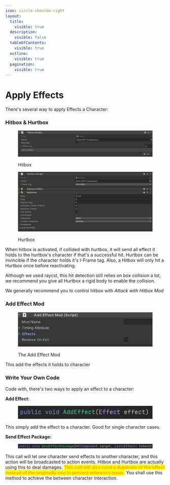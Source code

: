 ```yaml
---
icon: circle-chevron-right
layout:
  title:
    visible: true
  description:
    visible: false
  tableOfContents:
    visible: true
  outline:
    visible: true
  pagination:
    visible: true
---
```


# Apply Effects

There's several way to apply Effects a Character:

### Hitbox & Hurtbox

<figure><img src="../../.gitbook/assets/image.png" alt=""><figcaption><p>Hitbox</p></figcaption></figure>

<figure><img src="../../.gitbook/assets/image (2).png" alt=""><figcaption><p>Hurtbox</p></figcaption></figure>

When hitbox is activated, if collided with hurtbox, it will send all effect it holds to the hurtbox's character if that's a successful hit. Hurtbox can be invincible if the character holds it's I-Frame tag. Also, a Hitbox will only hit a Hurtbox once before reactivating.

Although we used raycst, this hit detection still relies on box collision a lot, we recommend you give all Hurtbox a rigid body to enable the collision.



We generally recommend you to control hitbox with _Attack with Hitbox Mod_

### Add Effect Mod

<figure><img src="../../.gitbook/assets/image (3).png" alt=""><figcaption><p>The Add Effect Mod</p></figcaption></figure>

This add the effects it holds to character

### Write Your Own Code

Code with, there's two ways to apply an effect to a character:

**Add Effect:**&#x20;

<figure><img src="../../.gitbook/assets/image (76).png" alt=""><figcaption></figcaption></figure>

This simply add the effect to a character. Good for single character cases.



**Send Effect Package:**&#x20;

<figure><img src="../../.gitbook/assets/image (77).png" alt=""><figcaption></figcaption></figure>

This call will let one character send effects to another character, and this action will be broadcasted to action events. Hitbox and Hurtbox are actually using this to deal damages. <mark style="color:orange;">**This call will also send a duplicate of the effect instead of the originally one to prevent reference issue.**</mark> You shall use this method to achieve the between character interaction.

